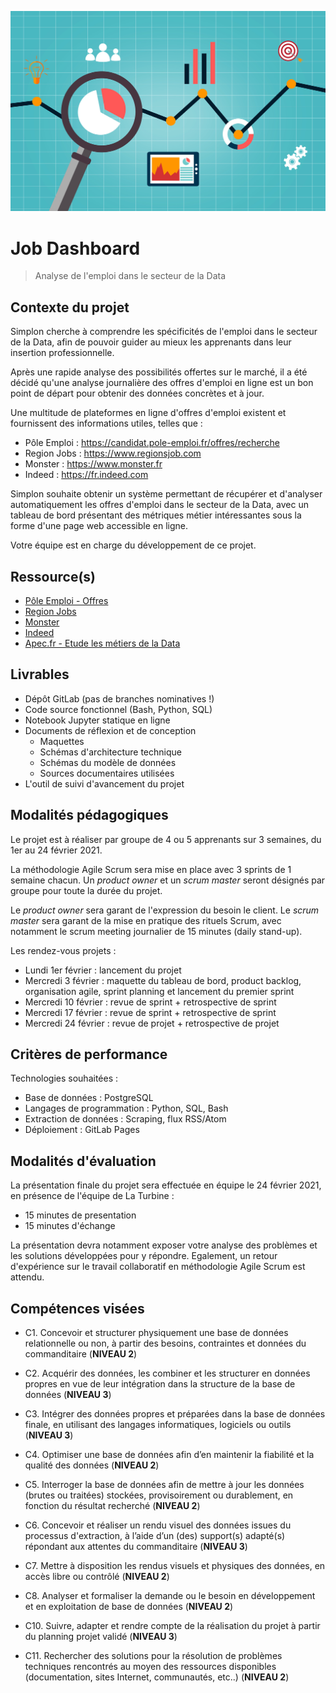 ![Cover](cover.jpg)

# Job Dashboard

> Analyse de l'emploi dans le secteur de la Data

## Contexte du projet

Simplon cherche à comprendre les spécificités de l'emploi dans le secteur de la Data,
afin de pouvoir guider au mieux les apprenants dans leur insertion professionnelle.

Après une rapide analyse des possibilités offertes sur le marché, il a été décidé
qu'une analyse journalière des offres d'emploi en ligne est un bon point de départ
pour obtenir des données concrètes et à jour.

Une multitude de plateformes en ligne d'offres d'emploi existent et fournissent des informations utiles, telles que :

- Pôle Emploi : https://candidat.pole-emploi.fr/offres/recherche
- Region Jobs : https://www.regionsjob.com
- Monster : https://www.monster.fr
- Indeed : https://fr.indeed.com

Simplon souhaite obtenir un système permettant de récupérer et d'analyser
automatiquement les offres d'emploi dans le secteur de la Data,
avec un tableau de bord présentant des métriques métier intéressantes
sous la forme d'une page web accessible en ligne.

Votre équipe est en charge du développement de ce projet.

## Ressource(s)

- [Pôle Emploi - Offres](https://candidat.pole-emploi.fr/offres/recherche)
- [Region Jobs](https://www.regionsjob.com)
- [Monster](https://www.monster.fr)
- [Indeed](https://fr.indeed.com)
- [Apec.fr - Etude les métiers de la Data](https://corporate.apec.fr/home/nos-etudes/toutes-nos-etudes/les-metiers-de-la-data.html)

## Livrables

- Dépôt GitLab (pas de branches nominatives !)
- Code source fonctionnel (Bash, Python, SQL)
- Notebook Jupyter statique en ligne
- Documents de réflexion et de conception
    - Maquettes
    - Schémas d'architecture technique
    - Schémas du modèle de données
    - Sources documentaires utilisées
- L'outil de suivi d'avancement du projet

## Modalités pédagogiques

Le projet est à réaliser par groupe de 4 ou 5 apprenants sur 3 semaines,
du 1er au 24 février 2021.

La méthodologie Agile Scrum sera mise en place avec 3 sprints de 1 semaine chacun.
Un _product owner_ et un _scrum master_ seront désignés par groupe
pour toute la durée du projet.

Le _product owner_ sera garant de l'expression du besoin le client.
Le _scrum master_ sera garant de la mise en pratique des rituels Scrum,
avec notamment le scrum meeting journalier de 15 minutes (daily stand-up).

Les rendez-vous projets :

- Lundi 1er février : lancement du projet
- Mercredi 3 février : maquette du tableau de bord, product backlog, organisation agile, sprint planning et lancement du premier sprint
- Mercredi 10 février : revue de sprint + retrospective de sprint
- Mercredi 17 février : revue de sprint + retrospective de sprint
- Mercredi 24 février : revue de projet + retrospective de projet

## Critères de performance

Technologies souhaitées :

- Base de données : PostgreSQL
- Langages de programmation : Python, SQL, Bash
- Extraction de données : Scraping, flux RSS/Atom
- Déploiement : GitLab Pages

## Modalités d'évaluation

La présentation finale du projet sera effectuée en équipe le 24 février 2021, en présence de l'équipe de La Turbine :

- 15 minutes de presentation
- 15 minutes d'échange

La présentation devra notamment exposer votre analyse des problèmes et les solutions développées pour y répondre.
Egalement, un retour d'expérience sur le travail collaboratif en méthodologie Agile Scrum est attendu.

## Compétences visées

- C1. Concevoir et structurer physiquement une base de données relationnelle ou non, à partir des besoins, contraintes et données du commanditaire (**NIVEAU 2**)

- C2. Acquérir des données, les combiner et les structurer en données propres en vue de leur intégration dans la structure de la base de données (**NIVEAU 3**)

- C3. Intégrer des données propres et préparées dans la base de données finale, en utilisant des langages informatiques, logiciels ou outils (**NIVEAU 3**)

- C4. Optimiser une base de données afin d’en maintenir la fiabilité et la qualité des données (**NIVEAU 2**)

- C5. Interroger la base de données afin de mettre à jour les données (brutes ou traitées) stockées, provisoirement ou durablement, en fonction du résultat recherché (**NIVEAU 2**)

- C6. Concevoir et réaliser un rendu visuel des données issues du processus d'extraction, à l’aide d’un (des) support(s) adapté(s) répondant aux attentes du commanditaire (**NIVEAU 3**)

- C7. Mettre à disposition les rendus visuels et physiques des données, en accès libre ou contrôlé (**NIVEAU 2**)

- C8. Analyser et formaliser la demande ou le besoin en développement et en exploitation de base de données (**NIVEAU 2**)

- C10. Suivre, adapter et rendre compte de la réalisation du projet à partir du planning projet validé (**NIVEAU 3**)

- C11. Rechercher des solutions pour la résolution de problèmes techniques rencontrés au moyen des ressources disponibles (documentation, sites Internet, communautés, etc..) (**NIVEAU 2**)
